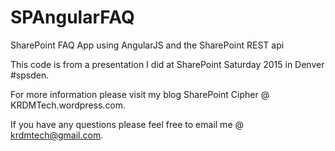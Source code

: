 # SPAngularFAQ
SharePoint FAQ App using AngularJS and the SharePoint REST api

This code is from a presentation I did at SharePoint Saturday 2015 in Denver #spsden.

For more information please visit my blog SharePoint Cipher @ KRDMTech.wordpress.com.

If you have any questions please feel free to email me @ krdmtech@gmail.com.

